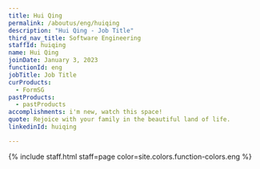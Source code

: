 ```yaml
---
title: Hui Qing
permalink: /aboutus/eng/huiqing
description: "Hui Qing - Job Title"
third_nav_title: Software Engineering
staffId: huiqing
name: Hui Qing
joinDate: January 3, 2023
functionId: eng
jobTitle: Job Title
curProducts:
  - FormSG
pastProducts:
  - pastProducts
accomplishments: i'm new, watch this space!
quote: Rejoice with your family in the beautiful land of life.
linkedinId: huiqing

---
```


{% include staff.html staff=page color=site.colors.function-colors.eng %}
